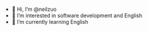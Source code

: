 - 👋 Hi, I’m @neilzuo
- 👀 I’m interested in software development and English
- 🌱 I’m currently learning English

<!---
neilzuo/neilzuo is a ✨ special ✨ repository because its `README.md` (this file) appears on your GitHub profile.
You can click the Preview link to take a look at your changes.
--->

